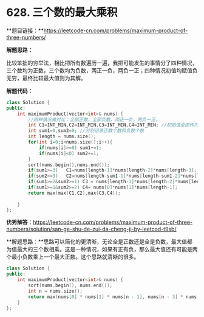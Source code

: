 # 628. 三个数的最大乘积

**题目链接：**https://leetcode-cn.com/problems/maximum-product-of-three-numbers/

**解题思路：**

比较笨拙的穷举法，相比把所有数遍历一遍，我把可能发生的事情分了四种情况，三个数均为正数，三个数均为负数，两正一负，两负一正；四种情况初值均赋值负无穷，最终比较最大值则为其解。

**解题代码：**

```c++
class Solution {
public:
    int maximumProduct(vector<int>& nums) {
        //四种情况做对比：全部正数，全部负数，两正一负，两负一正。
        int C1=INT_MIN,C2=INT_MIN,C3=INT_MIN,C4=INT_MIN; //初始值全部作为负无穷
        int sum1=0,sum2=0; //分别记录正数个数和负数个数
        int length = nums.size();
        for(int i=0;i<nums.size();i++){
            if(nums[i]>=0) sum1+=1;
            if(nums[i]<0) sum2+=1;
        }
        sort(nums.begin(),nums.end());
        if(sum1>=3)   C1=nums[length-1]*nums[length-2]*nums[length-3];
        if(sum2>=3)   C2=nums[length-sum1-1]*nums[length-sum1-2]*nums[length-sum1-3];
        if(sum1>=2&sum2>=1) C3 = nums[length-1]*nums[length-2]*nums[length-sum1-1];
        if(sum1>=1&sum2>=2) C4= nums[0]*nums[1]*nums[length-1];
        return max(max(C1,C2),max(C3,C4));
        
    }
};
```

**优秀解答**：https://leetcode-cn.com/problems/maximum-product-of-three-numbers/solution/san-ge-shu-de-zui-da-cheng-ji-by-leetcod-t9sb/

**解题思路：**思路可以简化的更清晰，无论全是正数还是全是负数，最大值都为值最大的三个数相乘。这是一种情况，如果有正有负，那么最大值还有可能是两个最小负数乘上一个最大正数。这个思路就清晰的很多。

```c++
class Solution {
public:
    int maximumProduct(vector<int>& nums) {
        sort(nums.begin(), nums.end());
        int n = nums.size();
        return max(nums[0] * nums[1] * nums[n - 1], nums[n - 3] * nums[n - 2] * nums[n - 1]); //只有两种情况，把大小一对比即可
    }
};

```

